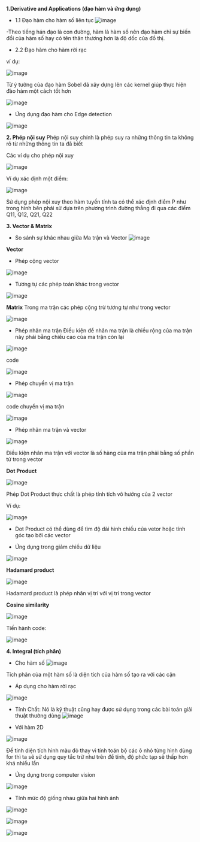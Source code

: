 ﻿**1.Derivative and Applications (đạo hàm và ứng dụng)**
* 1.1 Đạo hàm cho hàm số liên tục
![image](https://user-images.githubusercontent.com/42260182/100746532-68128800-3413-11eb-83fd-c3b8964c1fb1.png)

-Theo tiếng hán đạo là con đường, hàm là hàm số nên đạo hàm chỉ sự biến đổi của hàm số hay có tên thân thương hơn là độ dốc của đồ thị.

* 2.2 Đạo hàm cho hàm rời rạc

ví dụ:

![image](https://user-images.githubusercontent.com/42260182/100748709-3cdd6800-3416-11eb-84df-4f0163cc39f5.png)


Từ ý tưởng của đạo hàm Sobel đã xây dựng lên các kernel giúp thực hiện đào hàm một cách tốt hơn


![image](https://user-images.githubusercontent.com/42260182/100749765-af027c80-3417-11eb-96f9-b9714b9a179a.png)

* Ứng dụng đạo hàm cho Edge detection


![image](https://user-images.githubusercontent.com/42260182/100750552-c726cb80-3418-11eb-9b6d-10d4850aca35.png)

**2. Phép nội suy**
Phép nội suy chính là phép suy ra những thông tin ta không rõ từ những thông tin ta đã biết

Các ví dụ cho phép nội xuy

![image](https://user-images.githubusercontent.com/42260182/100752739-82e8fa80-341b-11eb-97d2-5a42c891989d.png)

Ví dụ xác định một điểm:

![image](https://user-images.githubusercontent.com/42260182/100753401-4a95ec00-341c-11eb-8ac9-cf6d7385626a.png)

Sử dụng phép nội xuy theo hàm tuyến tính ta có thể xác định điểm P như trong hình bên phải  sử dựa trên phương trình đường thẳng đi qua các điểm Q11, Q12, Q21, Q22 

**3. Vector & Matrix**
* So sánh sự khác nhau giữa Ma trận và Vector
![image](https://user-images.githubusercontent.com/42260182/100754212-6057e100-341d-11eb-8329-549d2c02c22f.png)

**Vector** 
* Phép cộng vector


![image](https://user-images.githubusercontent.com/42260182/100755419-bc6f3500-341e-11eb-9a54-c9bb6d5528e5.png)

* Tương tự các phép toán khác trong vector

![image](https://user-images.githubusercontent.com/42260182/100755827-2b4c8e00-341f-11eb-90fb-af4f5b17198b.png)

**Matrix**
Trong ma trận các phép cộng trừ tương tự như trong vector


![image](https://user-images.githubusercontent.com/42260182/100756138-81b9cc80-341f-11eb-98f9-eade3b3fdc2d.png)

* Phép nhân ma trận
Điều kiện để nhân ma trận là chiều rộng của ma trận này phải bằng chiều cao của ma trận còn lại

![image](https://user-images.githubusercontent.com/42260182/100756250-a2822200-341f-11eb-85a4-b1f2f687c3fb.png)

code

![image](https://user-images.githubusercontent.com/42260182/100758924-a2cfec80-3422-11eb-8f5c-8e03b3b44b83.png)


* Phép chuyển vị ma trận

![image](https://user-images.githubusercontent.com/42260182/100759049-c430d880-3422-11eb-9ef8-a934e58626c9.png)

code chuyển vị ma trận

![image](https://user-images.githubusercontent.com/42260182/100768054-07904480-342d-11eb-8006-1e6ed1a7921e.png)


* Phép nhân ma trận và vector

![image](https://user-images.githubusercontent.com/42260182/100768443-7b325180-342d-11eb-9288-9e2986047c4e.png)

Điều kiện nhân ma trận với vector là số hàng của ma trận phải bằng số phần tử trong vector

**Dot Product**

 
![image](https://user-images.githubusercontent.com/42260182/100770142-88504000-342f-11eb-9a45-7c050366c8e8.png)

Phép Dot Product thực chất là phép tính tích vô hướng của 2 vector 

Ví dụ:

![image](https://user-images.githubusercontent.com/42260182/100816851-a5a9fc00-3479-11eb-97c0-165ff41f7132.png)

* Dot Product có thể dùng để tìm độ dài hình chiếu của vetor hoặc tính góc tạo bởi các vector 

* Ứng dụng trong giảm chiều dữ liệu

![image](https://user-images.githubusercontent.com/42260182/100817808-5f559c80-347b-11eb-8113-e0af6c9b579b.png)




**Hadamard product**


![image](https://user-images.githubusercontent.com/42260182/100817966-beb3ac80-347b-11eb-9ea7-85e083317d27.png)

Hadamard product là phép nhân vị trí với vị trí trong vector

**Cosine similarity**

![image](https://user-images.githubusercontent.com/42260182/100826043-10643300-348c-11eb-9bc9-eb4cb9b16fda.png)

Tiến hành code:

![image](https://user-images.githubusercontent.com/42260182/100826094-2d990180-348c-11eb-8006-91a5f68d9363.png)

**4. Integral (tích phân)**
* Cho hàm số
![image](https://user-images.githubusercontent.com/42260182/100826877-ef044680-348d-11eb-93bc-bde6d5337968.png)

Tích phân của một hàm số là diện tích của hàm số tạo ra với các cận

* Áp dụng cho hàm rời rạc

![image](https://user-images.githubusercontent.com/42260182/100827235-dc3e4180-348e-11eb-8d87-f588a0716d6b.png)

* Tính Chất: Nó là kỹ thuật cũng hay được sử dụng trong các bài toán giải thuật thường dùng 
![image](https://user-images.githubusercontent.com/42260182/100827344-14de1b00-348f-11eb-8555-404c830f4628.png)


* Với hàm 2D


![image](https://user-images.githubusercontent.com/42260182/100832709-fed65780-349a-11eb-8863-e6c38b47895b.png)

Để tính diện tích hình màu đỏ thay vì tính toán bộ các ô nhỏ từng hình dùng for thì ta sẽ sử dụng quy tắc trừ như trên để tính, độ phức tạp sẽ thấp hơn khá nhiều lần


* Ứng dụng trong computer vision 

![image](https://user-images.githubusercontent.com/42260182/100833136-e74b9e80-349b-11eb-81ee-eee47e86d035.png)

* Tính mức độ giống nhau giữa hai hình ảnh

![image](https://user-images.githubusercontent.com/42260182/100833762-29291480-349d-11eb-8d58-8c6af863a033.png)


![image](https://user-images.githubusercontent.com/42260182/100833822-4d84f100-349d-11eb-9dc3-1c0d8f496cbb.png)



![image](https://user-images.githubusercontent.com/42260182/100833868-61c8ee00-349d-11eb-99c8-6df5711a23fd.png)


